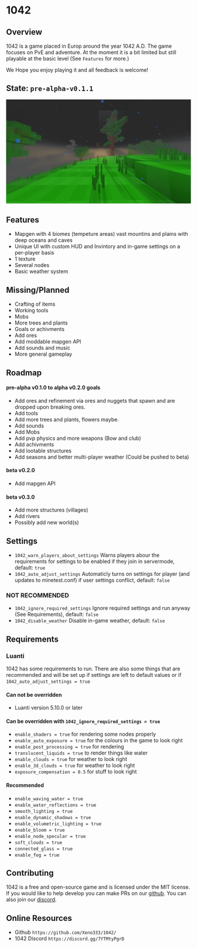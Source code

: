 # 1042

## Overview
1042 is a game placed in Europ around the year 1042 A.D. The game focuses on PvE and adventure. At the moment it is a bit limited but still playable at the basic level (See `Features` for more.)

We Hope you enjoy playing it and all feedback is welcome!


## State: `pre-alpha-v0.1.1`
![pre-alpha-v0.1.0](menu/background.2.png)


## Features
- Mapgen with 4 biomes (tempeture areas) vast mountins and plains with deep oceans and caves
- Unique UI with custom HUD and Invintory and in-game settings on a per-player basis
- 1 texture
- Several nodes
- Basic weather system


## Missing/Planned
- Crafting of items
- Working tools
- Mobs
- More trees and plants
- Goals or achivments
- Add ores
- Add moddable mapgen API
- Add sounds and music
- More general gameplay


## Roadmap

#### pre-alpha v0.1.0 to alpha v0.2.0 goals
- Add ores and refinement via ores and nuggets that spawn and are dropped upon breaking ores.
- Add tools
- Add more trees and plants, flowers maybe.
- Add sounds
- Add Mobs
- Add pvp physics and more weapons (Bow and club)
- Add achivments
- Add lootable structures
- Add seasons and better multi-player weather (Could be pushed to beta)

#### beta v0.2.0
- Add mapgen API

#### beta v0.3.0
- Add more structures (villages)
- Add rivers
- Possibly add new world(s)


## Settings

- `1042_warn_players_about_settings` Warns players abour the requirements for settings to be enabled if they join in servermode, default: `true`
- `1042_auto_adjust_settings` Automaticly turns on settings for player (and updates to minetest.conf) if user settings conflict, default: `false`

### NOT RECOMMENDED
- `1042_ignore_required_settings` Ignore required settings and run anyway (See Requirements), default: `false`
- `1042_disable_weather` Disable in-game weather, default: `false`

## Requirements

### Luanti
1042 has some requirements to run. There are also some things that are recommended and will be set up if settings are left to default values or if `1042_auto_adjust_settings = true`

#### Can not be overridden
- Luanti version 5.10.0 or later

#### Can be overridden with `1042_ignore_required_settings = true`
- `enable_shaders = true` for rendering some nodes properly
- `enable_auto_exposure = true` for the colours in the game to look right
- `enable_post_processing = true` for rendering
- `translucent_liquids = true` to render things like water
- `enable_clouds = true` for weather to look right
- `enable_3d_clouds = true` for weather to look right
- `exposure_compensation = 0.5` for stuff to look right

#### Recommended
- `enable_waving_water = true`
- `enable_water_reflections = true`
- `smooth_lighting = true`
- `enable_dynamic_shadows = true`
- `enable_volumetric_lighting = true`
- `enable_bloom = true`
- `enable_node_specular = true`
- `soft_clouds = true`
- `connected_glass = true`
- `enable_fog = true`


## Contributing
1042 is a free and open-source game and is licensed under the MIT license. If you would like to help develop you can make PRs on our [github](https://github.com/Xeno333/1042/). You can also join our [discord](https://discord.gg/7YTMtyPgrD).


## Online Resources
- Github `https://github.com/Xeno333/1042/`
- 1042 Discord `https://discord.gg/7YTMtyPgrD`
